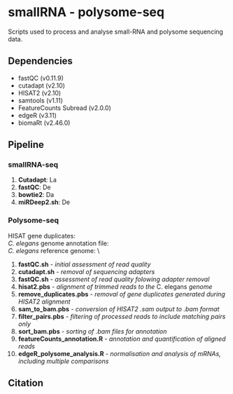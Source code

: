 # smallRNA - polysome-seq
Scripts used to process and analyse small-RNA and polysome sequencing data.

## Dependencies
* fastQC (v0.11.9)
* cutadapt (v2.10)
* HISAT2 (v2.10)
* samtools (v1.11)
* FeatureCounts Subread (v2.0.0)
* edgeR (v3.11)
* biomaRt (v2.46.0)
 

## Pipeline
### smallRNA-seq
1. **Cutadapt**: La
2. **fastQC**: De
3. **bowtie2**: Da
4. **miRDeep2.sh**: De

### Polysome-seq

HISAT gene duplicates: \
_C. elegans_ genome annotation file: \
_C. elegans_ reference genome: \


1. **fastQC.sh** - _initial assessment of read quality_
2. **cutadapt.sh** - _removal of sequencing adapters_
3. **fastQC.sh** - _assessment of read quality folowing adapter removal_
4. **hisat2.pbs** - _alignment of trimmed reads to the_ C. elegans _genome_
5.  **remove_duplicates.pbs** - _removal of gene duplicates generated during HISAT2 alignment_
6. **sam_to_bam.pbs** - _conversion of HISAT2 .sam output to .bam format_
7.  **filter_pairs.pbs** - _filtering of processed reads to include matching pairs only_
8.  **sort_bam.pbs** - _sorting of .bam files for annotation_
9.  **featureCounts_annotation.R** - _annotation and quantification of aligned reads_
10. **edgeR_polysome_analysis.R** - _normalisation and analysis of mRNAs, including multiple comparisons_



## Citation
